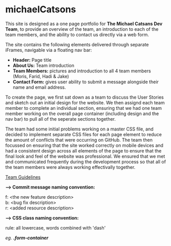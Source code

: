 # michaelCatsons

This site is designed as a one page portfolio for <b>The Michael Catsans Dev Team</b>, to provide an overview of the team, an introduction to each of the team members, and the ability to contact us directly via a web form.

The site contains the following elements delivered through separate iFrames, navigable via a floating nav bar:
<ul>
    <li> <b>Header:</b> Page title</li>
    <li> <b>About Us:</b> Team introduction</li>
    <li> <b>Team Members:</b> pictures and introduction to all 4 team members (Moris, Farid, Hadi & Jake)</li>
    <li> <b>Contact Form:</b> gives user ability to submit a message alongside their name and email address. </li>
</ul>

To create the page, we first sat down as a team to discuss the User Stories and sketch out an initial design for the website. We then assignd each team member to complete an individual section, ensuring that we had one team member working on the overall page container (including design and the nav bar) to pull all of the seperate sections together.

The team had some initial problems working on a master CSS file, and decided to implement separate CSS files for each page element to reduce the amount of conflicts that were occurring on GitHub. The team then focussed on ensuring that the site worked correctly on mobile devices and had a consistent design across all elements of the page to ensure that the final look and feel of the website was professional. We ensured that we met and communicated frequently during the development process so that all of the team members were always working effectivally together. 

<u>Team Guidelines</u>

<strong>--> Commit message naming convention:</strong>

f: \<the new feature description\> 
<br>
b: \<bug fix description\>
<br>
r: \<added resource description\>

<strong>--> CSS class naming convention:</strong>

rule: all lowercase, words combined with 'dash'

<i>eg. <b>.form-container</b></i>








